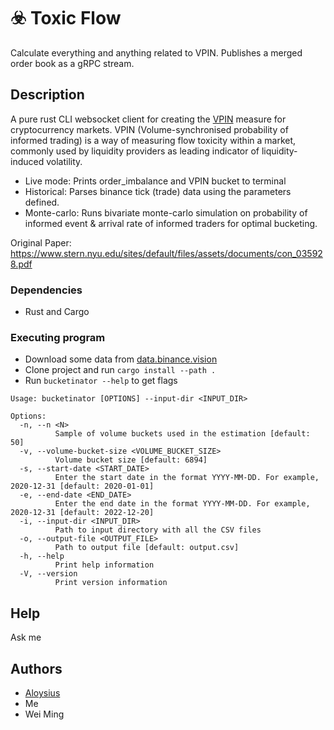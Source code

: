 # ☣️ Toxic Flow

Calculate everything and anything related to VPIN. Publishes a merged order book as a gRPC stream.

## Description

A pure rust CLI websocket client for creating
the [VPIN](https://www.stern.nyu.edu/sites/default/files/assets/documents/con_035928.pdf) measure for cryptocurrency
markets. VPIN (Volume-synchronised
probability of informed trading) is a way of measuring flow toxicity within a market, commonly used by liquidity
providers as leading indicator of liquidity-induced volatility.

* Live mode: Prints order_imbalance and VPIN bucket to terminal
* Historical: Parses binance tick (trade) data using the parameters defined.
* Monte-carlo: Runs bivariate monte-carlo simulation on probability of informed event & arrival rate of informed traders
  for optimal bucketing.

Original Paper: https://www.stern.nyu.edu/sites/default/files/assets/documents/con_035928.pdf

### Dependencies

* Rust and Cargo

### Executing program

* Download some data from [data.binance.vision](https://data.binance.vision/?prefix=data/futures/um/)
* Clone project and run `cargo install --path .`
* Run `bucketinator --help` to get flags

```
Usage: bucketinator [OPTIONS] --input-dir <INPUT_DIR>

Options:
  -n, --n <N>
          Sample of volume buckets used in the estimation [default: 50]
  -v, --volume-bucket-size <VOLUME_BUCKET_SIZE>
          Volume bucket size [default: 6894]
  -s, --start-date <START_DATE>
          Enter the start date in the format YYYY-MM-DD. For example, 2020-12-31 [default: 2020-01-01]
  -e, --end-date <END_DATE>
          Enter the end date in the format YYYY-MM-DD. For example, 2020-12-31 [default: 2022-12-20]
  -i, --input-dir <INPUT_DIR>
          Path to input directory with all the CSV files
  -o, --output-file <OUTPUT_FILE>
          Path to output file [default: output.csv]
  -h, --help
          Print help information
  -V, --version
          Print version information
```

## Help

Ask me

## Authors

- [Aloysius](https://github.com/pooty3)
- Me
- Wei Ming
